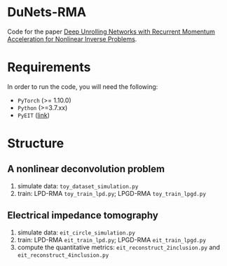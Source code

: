 # DuNets-RMA 
Code for the paper [Deep Unrolling Networks with Recurrent Momentum Acceleration for Nonlinear Inverse Problems](https://iopscience.iop.org/article/10.1088/1361-6420/ad35e3).


#  Requirements
In order to run the code, you will need the following:
- `PyTorch` (>= 1.10.0)
- `Python` (>=3.7.xx)
- `PyEIT` ([link](https://github.com/eitcom/pyEIT))



# Structure
## A nonlinear deconvolution problem
1. simulate data: `toy_dataset_simulation.py`
2. train: LPD-RMA `toy_train_lpd.py`; LPGD-RMA `toy_train_lpgd.py`



##  Electrical impedance tomography
1. simulate data: `eit_circle_simulation.py`
2. train: LPD-RMA `eit_train_lpd.py`; LPGD-RMA `eit_train_lpgd.py`
3. compute the quantitative metrics:  `eit_reconstruct_2inclusion.py` and `eit_reconstruct_4inclusion.py`

